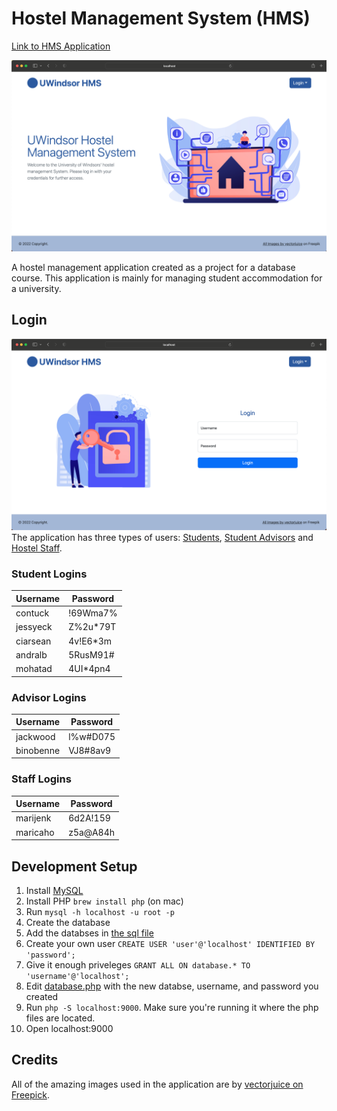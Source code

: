 # Hostel Management System (HMS)

[Link to HMS Application](http://moham12y.myweb.cs.uwindsor.ca/hms/)

![Homepage Image](images/homepage_screenshot.png)

A hostel management application created as a project for a database course.  This application is mainly for managing student accommodation for a university.


## Login

![Login Image](images/login_screenshot.png)
The application has three types of users: [Students](#student-logins), [Student Advisors](#advisor-logins) and [Hostel Staff](#staff-logins).
### Student Logins
| Username 	| Password 	|
|----------	|----------	|
| contuck  	| !69Wma7% 	|
| jessyeck 	| Z%2u*79T 	|
| ciarsean 	| 4v!E6*3m 	|
| andralb  	| 5RusM91# 	|
| mohatad  	| 4UI*4pn4 	|

### Advisor Logins
| Username 	| Password 	|
|----------	|----------	|
| jackwood  | l%w#D075	|
| binobenne | VJ8#8av9 	|

### Staff Logins

| Username 	| Password 	|
|----------	|----------	|
| marijenk  | 6d2A!159 	|
| maricaho 	| z5a@A84h 	|


## Development Setup

1. Install [MySQL](https://dev.mysql.com/downloads/installer/)
2. Install PHP `brew install php` (on mac)
3. Run `mysql -h localhost -u root -p`
4. Create the database
5. Add the databses in [the sql file](phase3_create.sql)
6. Create your own user `CREATE USER 'user'@'localhost' IDENTIFIED BY 'password';`
7. Give it enough priveleges `GRANT ALL ON database.* TO 'username'@'localhost';`
8. Edit [database.php](database.php) with the new databse, username, and password you created
9. Run `php -S localhost:9000`. Make sure you're running it where the php files are located.
10. Open localhost:9000

## Credits
All of the amazing images used in the application are by [vectorjuice on Freepick](https://www.freepik.com/author/vectorjuice).

